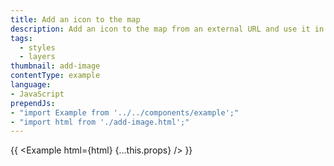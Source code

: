 ```yaml
---
title: Add an icon to the map
description: Add an icon to the map from an external URL and use it in a [symbol layer](/mapbox-gl-js/style-spec#layers-symbol).
tags:
  - styles
  - layers
thumbnail: add-image
contentType: example
language:
- JavaScript
prependJs:
- "import Example from '../../components/example';"
- "import html from './add-image.html';"
---
```


{{ <Example html={html} {...this.props} /> }}
